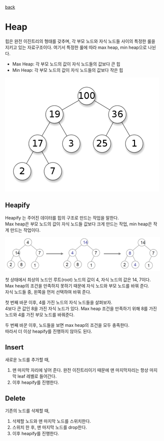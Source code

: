 [back](../README.md)

# Heap

힙은 완전 이진트리의 형태를 갖추며, 각 부모 노드와 자식 노드들 사이의 특정한 룰을 지키고 있는 자료구조이다. 여기서 특정한 룰에 따라 max heap, min heap으로 나뉜다.
- Max Heap: 각 부모 노드의 값이 자식 노드들의 값보다 큰 힙
- Min Heap: 각 부모 노드의 값이 자식 노드들의 값보다 작은 힙

![heap](./heap.png)

## Heapify

Heapify 는 주어진 데이터를 힙의 구조로 만드는 작업을 말한다.  
Max heap은 부모 노드의 값이 자식 노드들 값보다 크게 만드는 작업, min heap은 작게 만드는 작업이다.  

![heapify](./heapify.png)

첫 상태에서 최상의 노드인 루트(root) 노드의 값이 4, 자식 노드의 값은 14, 7이다. Max heap의 조건을 만족하지 못하기 때문에 자식 노드와 부모 노드를 바꿔 준다.  
자식 노드들 중, 왼쪽을 먼저 선택하여 바꿔 준다.  

첫 번째 바꾼 이후, 4를 가진 노드의 자식 노드들을 살펴보자.  
4보다 큰 값인 8을 가진 자식 노드가 있다. Max heap 조건을 만족하기 위해 8를 가진 노드와 4를 가진 부모 노드를 바꿔준다.  

두 번째 바꾼 이후, 노드들을 보면 max heap의 조건을 모두 충족한다.  
따라서 더 이상 heapify를 진행하지 않아도 된다.  

## Insert

새로운 노드를 추가할 때, 
1. 맨 마지막 자리에 넣어 준다. 완전 이진트리이기 때문에 맨 마지막자리는 항상 마지막 leaf 레벨로 들어간다.
2. 이후 heapify를 진행한다.

## Delete

기존의 노드를 삭제할 때,
1. 삭제할 노드와 맨 마지막 노드를 스위치한다. 
2. 스위치 한 후, 맨 마지막 노드를 drop한다.
3. 이후 heapify를 진행한다.

